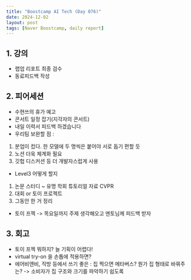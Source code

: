 ```yaml
---
title: "Boostcamp AI Tech (Day 076)"
date: 2024-12-02
layout: post
tags: [Naver Boostcamp, daily report]
---
```

## 1. 강의
- 랩업 리포트 최종 검수
- 동료피드백 작성

## 2. 피어세션
- 수현쓰의 휴가 예고
- 콘서트 일정 잡기(지각자의 콘서트)
- 내일 이력서 피드백 하겠습니다
- 우리팀 보완할 점 :
1. 분업이 컸다. 한 모델에 두 명씩은 붙어야 서로 돕기 편할 듯
2. 노션 더욱 체계화 필요
3. 깃헙 디스커션 등 더 개발자스럽게 사용
- Level3 어떻게 할지
1. 논문 스터디 ~ 유명 학회 튜토리얼 자료 CVPR
2. 대회 or 토이 프로젝트
3. 그동안 한 거 정리
- 토이 프젝 -> 목요일까지 주제 생각해오고 멘토님께 피드백 받자

## 3. 회고
- 토이 프젝 뭐하지? 늘 기획이 어렵다!
- virtual try-on 을 손톱에 적용하면?
- 에어비앤비, 직방 등에서 쓰기 좋은 : 집 찍으면 메타버스? 뭔가 집 형태로 바꿔주는? -> 소비자가 집 구조와 크기를 파악하기 쉽도록